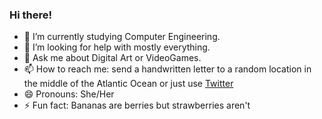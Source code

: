 ### Hi there!


- 🌱 I’m currently studying Computer Engineering.
- 🤔 I’m looking for help with mostly everything.
- 💬 Ask me about Digital Art or VideoGames.
- 📫 How to reach me: send a handwritten letter to a random location in the middle of the Atlantic Ocean or just use [Twitter](https://twitter.com/emo_teemo) 
- 😄 Pronouns: She/Her
- ⚡ Fun fact: Bananas are berries but strawberries aren't
